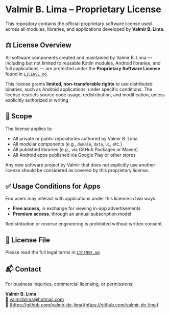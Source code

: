 # Valmir B. Lima – Proprietary License

This repository contains the official proprietary software license used across all modules, libraries, and applications developed by **Valmir B. Lima**.

## ⚖️ License Overview

All software components created and maintained by Valmir B. Lima — including but not limited to reusable Kotlin modules, Android libraries, and full applications — are protected under the **Proprietary Software License** found in [`LICENSE.md`](./LICENSE.md).

This license grants **limited, non-transferable rights** to use distributed binaries, such as Android applications, under specific conditions. The license restricts source code usage, redistribution, and modification, unless explicitly authorized in writing.

## 📌 Scope

The license applies to:

- All private or public repositories authored by Valmir B. Lima
- All modular components (e.g., `domain`, `data`, `ui`, etc.)
- All published libraries (e.g., via GitHub Packages or Maven)
- All Android apps published via Google Play or other stores

Any new software project by Valmir that does not explicitly use another license should be considered as covered by this proprietary license.

## ✅ Usage Conditions for Apps

End users may interact with applications under this license in two ways:

- **Free access**, in exchange for viewing in-app advertisements
- **Premium access**, through an annual subscription model

Redistribution or reverse engineering is prohibited without written consent.

## 📎 License File

Please read the full legal terms in [`LICENSE.md`](./LICENSE.md).

## 📬 Contact

For business inquiries, commercial licensing, or permissions:

**Valmir B. Lima**  
📧 [valmirblima@hotmail.com](mailto:valmirblima@hotmail.com)  
🔗 [https://github.com/valmir-de-lima](https://github.com/valmir-de-lima)

